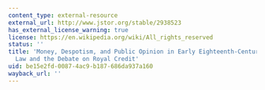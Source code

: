```yaml
---
content_type: external-resource
external_url: http://www.jstor.org/stable/2938523
has_external_license_warning: true
license: https://en.wikipedia.org/wiki/All_rights_reserved
status: ''
title: 'Money, Despotism, and Public Opinion in Early Eighteenth-Century France: John
  Law and the Debate on Royal Credit'
uid: be15e2fd-0087-4ac9-b187-686da937a160
wayback_url: ''
---
```

